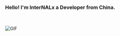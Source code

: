 ### Hello! I'm InterNALx a Developer from China.

<br />
<br />
  <img align="left" alt="GIF" src="https://github.com/InterNALXz/InterNALXz/blob/main/MadeY.gif" />

